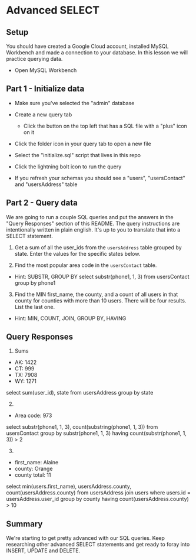 # Advanced SELECT

## Setup

You should have created a Google Cloud account, installed MySQL Workbench and made a connection to your database. In this lesson we will practice querying data.

* Open MySQL Workbench

## Part 1 - Initialize data

* Make sure you've selected the "admin" database

* Create a new query tab
  * Click the button on the top left that has a SQL file with a "plus" icon on it

* Click the folder icon in your query tab to open a new file

* Select the "initialize.sql" script that lives in this repo

* Click the lightning bolt icon to run the query

* If you refresh your schemas you should see a "users", "usersContact" and "usersAddress" table

## Part 2 - Query data

We are going to run a couple SQL queries and put the answers in the "Query Responses" section of this README. The query instructions are intentionally written in plain english. It's up to you to translate that into a SELECT statement.

1. Get a sum of all the user_ids from the `usersAddress` table grouped by state. Enter the values for the specific states below.

2. Find the most popular area code in the `usersContact` table. 
  * Hint: SUBSTR, GROUP BY
  select substr(phone1, 1, 3) from usersContact group by phone1

3. Find the MIN first_name, the county, and a count of all users in that county for counties with more than 10 users. There will be four results. List the last one. 
  * Hint: MIN, COUNT, JOIN, GROUP BY, HAVING


## Query Responses

1. Sums
  * AK: 1422
  * CT: 999
  * TX: 7908
  * WY: 1271

  select sum(user_id), state from usersAddress group by state

2.
  * Area code: 973

  select substr(phone1, 1, 3), count(substring(phone1, 1, 3)) from usersContact group by substr(phone1, 1, 3) having count(substr(phone1, 1, 3)) > 2

3.
  * first_name: Alaine
  * county: Orange
  * county total: 11

select min(users.first_name), 
    usersAddress.county, 
    count(usersAddress.county) 
from usersAddress 
join users 
where users.id = usersAddress.user_id 
group by county 
having count(usersAddress.county) > 10

## Summary

We're starting to get pretty advanced with our SQL queries. Keep researching other advanced SELECT statements and get ready to foray into INSERT, UPDATE and DELETE.